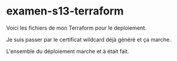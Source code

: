 # examen-s13-terraform

Voici les fichiers de mon Terraform pour le deploiement.

Je suis passer par le certificat wildcard déjà généré et ça marche.

L'ensemble du déploiement marche et à était fait.
